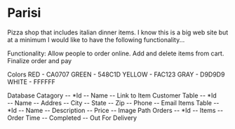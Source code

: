 # Parisi

Pizza shop that includes italian dinner items.
I know this is a big web site but at a minimum I would like to have the following functionality...

Functionality:
Allow people to order online.
Add and delete items from cart.
Finalize order and pay

Colors
RED - CA0707
GREEN - 548C1D
YELLOW - FAC123
GRAY - D9D9D9
WHITE - FFFFFF

Database
Catagory
-- *Id
-- Name
-- Link to Item
Customer Table
-- *Id  
-- Name
-- Addres
-- City
-- State
-- Zip
-- Phone
-- Email
Items Table
-- *Id
-- Name
-- Description
-- Price
-- Image Path
Orders
-- *Id
-- Items
-- Order Time
-- Completed
-- Out For Delivery
